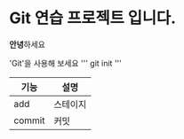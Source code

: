 # Git 연습 프로젝트 입니다.

**안녕**하세요

'Git'을 사용해 보세요
'''
git init
'''


|기능|설명|
|---|---|
|add|스테이지|
|commit|커밋|
